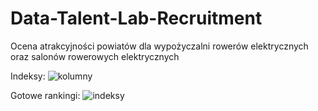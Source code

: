 # Data-Talent-Lab-Recruitment
Ocena atrakcyjności powiatów dla wypożyczalni rowerów elektrycznych oraz salonów rowerowych elektrycznych

Indeksy:
![kolumny](https://user-images.githubusercontent.com/75785638/236055167-04967437-309f-4929-89fb-6fab5dd2e676.png)

Gotowe rankingi:
![indeksy](https://user-images.githubusercontent.com/75785638/236055259-8d2054bb-bad4-43b2-976e-433d07f2e2e2.png)
